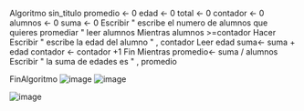 Algoritmo sin_titulo
	promedio <- 0 
	edad <- 0
	total <- 0
	contador <- 0
	alumnos <- 0
	suma <- 0
	Escribir " escribe el numero de alumnos que quieres promediar " 
	leer alumnos 
	Mientras alumnos >=contador Hacer
		Escribir " escribe la edad del  alumno " , contador 
		Leer edad
		suma<- suma + edad
		contador <- contador +1
	Fin Mientras
	promedio<- suma / alumnos
	Escribir " la suma de edades es " , promedio
	
FinAlgoritmo
![image](https://user-images.githubusercontent.com/115374130/198855915-e01f5e83-c44a-43f0-8cab-e3e152c47d4d.png)
![image](https://user-images.githubusercontent.com/115374130/198855940-3d24f952-7fa7-4393-94cb-1cb10ee232a8.png)


![image](https://user-images.githubusercontent.com/115374130/198855965-b0c6d215-c799-4c57-8f0a-fb0f49fd43a5.png)
